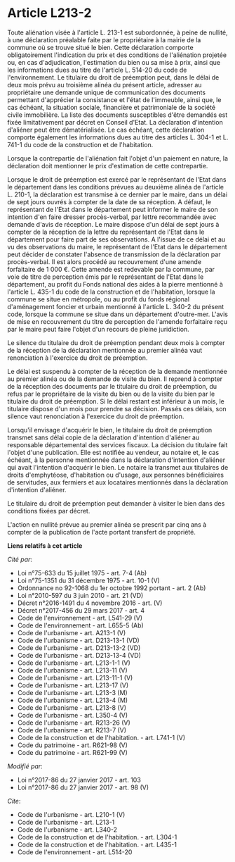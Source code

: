 # Article L213-2

Toute aliénation visée à l'article L. 213-1 est subordonnée, à peine de nullité, à une déclaration préalable faite par le
propriétaire à la mairie de la commune où se trouve situé le bien. Cette déclaration comporte obligatoirement l'indication du
prix et des conditions de l'aliénation projetée ou, en cas d'adjudication, l'estimation du bien ou sa mise à prix, ainsi que
les informations dues au titre de l'article L. 514-20 du code de l'environnement. Le titulaire du droit de préemption peut,
dans le délai de deux mois prévu au troisième alinéa du présent article, adresser au propriétaire une demande unique de
communication des documents permettant d'apprécier la consistance et l'état de l'immeuble, ainsi que, le cas échéant, la
situation sociale, financière et patrimoniale de la société civile immobilière. La liste des documents susceptibles d'être
demandés est fixée limitativement par décret en Conseil d'Etat. La déclaration d'intention d'aliéner peut être
dématérialisée. Le cas échéant, cette déclaration comporte également les informations dues au titre des articles L. 304-1 et
L. 741-1 du code de la construction et de l'habitation. 

Lorsque la contrepartie de l'aliénation fait l'objet d'un paiement en nature, la déclaration doit mentionner le prix
d'estimation de cette contrepartie. 

Lorsque le droit de préemption est exercé par le représentant de l'Etat dans le département dans les conditions prévues au
deuxième alinéa de l'article L. 210-1, la déclaration est transmise à ce dernier par le maire, dans un délai de sept jours
ouvrés à compter de la date de sa réception. A défaut, le représentant de l'Etat dans le département peut informer le maire
de son intention d'en faire dresser procès-verbal, par lettre recommandée avec demande d'avis de réception. Le maire dispose
d'un délai de sept jours à compter de la réception de la lettre du représentant de l'Etat dans le département pour faire part
de ses observations. A l'issue de ce délai et au vu des observations du maire, le représentant de l'Etat dans le département
peut décider de constater l'absence de transmission de la déclaration par procès-verbal. Il est alors procédé au recouvrement
d'une amende forfaitaire de 1 000 €. Cette amende est redevable par la commune, par voie de titre de perception émis par le
représentant de l'Etat dans le département, au profit du Fonds national des aides à la pierre mentionné à l'article L. 435-1
du code de la construction et de l'habitation, lorsque la commune se situe en métropole, ou au profit du fonds régional
d'aménagement foncier et urbain mentionné à l'article L. 340-2 du présent code, lorsque la commune se situe dans un
département d'outre-mer. L'avis de mise en recouvrement du titre de perception de l'amende forfaitaire reçu par le maire peut
faire l'objet d'un recours de pleine juridiction. 

Le silence du titulaire du droit de préemption pendant deux mois à compter de la réception de la déclaration mentionnée au
premier alinéa vaut renonciation à l'exercice du droit de préemption. 

Le délai est suspendu à compter de la réception de la demande mentionnée au premier alinéa ou de la demande de visite du
bien. Il reprend à compter de la réception des documents par le titulaire du droit de préemption, du refus par le
propriétaire de la visite du bien ou de la visite du bien par le titulaire du droit de préemption. Si le délai restant est
inférieur à un mois, le titulaire dispose d'un mois pour prendre sa décision. Passés ces délais, son silence vaut
renonciation à l'exercice du droit de préemption. 

Lorsqu'il envisage d'acquérir le bien, le titulaire du droit de préemption transmet sans délai copie de la déclaration
d'intention d'aliéner au responsable départemental des services fiscaux. La décision du titulaire fait l'objet d'une
publication. Elle est notifiée au vendeur, au notaire et, le cas échéant, à la personne mentionnée dans la déclaration
d'intention d'aliéner qui avait l'intention d'acquérir le bien. Le notaire la transmet aux titulaires de droits d'emphytéose,
d'habitation ou d'usage, aux personnes bénéficiaires de servitudes, aux fermiers et aux locataires mentionnés dans la
déclaration d'intention d'aliéner. 

Le titulaire du droit de préemption peut demander à visiter le bien dans des conditions fixées par décret. 

L'action en nullité prévue au premier alinéa se prescrit par cinq ans à compter de la publication de l'acte portant transfert
de propriété.

**Liens relatifs à cet article**

_Cité par_:

  - Loi n°75-633 du 15 juillet 1975 - art. 7-4 (Ab)
  - Loi n°75-1351 du 31 décembre 1975 - art. 10-1 (V)
  - Ordonnance no 92-1068 du 1er octobre 1992 portant  - art. 2 (Ab)
  - Loi n°2010-597 du 3 juin 2010 - art. 21 (VD)
  - Décret n°2016-1491 du 4 novembre 2016 - art. (V)
  - Décret n°2017-456 du 29 mars 2017 - art. 4
  - Code de l'environnement - art. L541-29 (V)
  - Code de l'environnement - art. L655-5 (Ab)
  - Code de l'urbanisme - art. A213-1 (V)
  - Code de l'urbanisme - art. D213-13-1 (VD)
  - Code de l'urbanisme - art. D213-13-2 (VD)
  - Code de l'urbanisme - art. D213-13-4 (VD)
  - Code de l'urbanisme - art. L213-1-1 (V)
  - Code de l'urbanisme - art. L213-11 (V)
  - Code de l'urbanisme - art. L213-11-1 (V)
  - Code de l'urbanisme - art. L213-17 (V)
  - Code de l'urbanisme - art. L213-3 (M)
  - Code de l'urbanisme - art. L213-4 (M)
  - Code de l'urbanisme - art. L213-8 (V)
  - Code de l'urbanisme - art. L350-4 (V)
  - Code de l'urbanisme - art. R213-26 (V)
  - Code de l'urbanisme - art. R213-7 (V)
  - Code de la construction et de l'habitation. - art. L741-1 (V)
  - Code du patrimoine - art. R621-98 (V)
  - Code du patrimoine - art. R621-99 (V)

_Modifié par_:

  - Loi n°2017-86 du 27 janvier 2017 - art. 103
  - Loi n°2017-86 du 27 janvier 2017 - art. 98 (V)

_Cite_:

  - Code de l'urbanisme - art. L210-1 (V)
  - Code de l'urbanisme - art. L213-1
  - Code de l'urbanisme - art. L340-2
  - Code de la construction et de l'habitation. - art. L304-1
  - Code de la construction et de l'habitation. - art. L435-1
  - Code de l'environnement - art. L514-20
